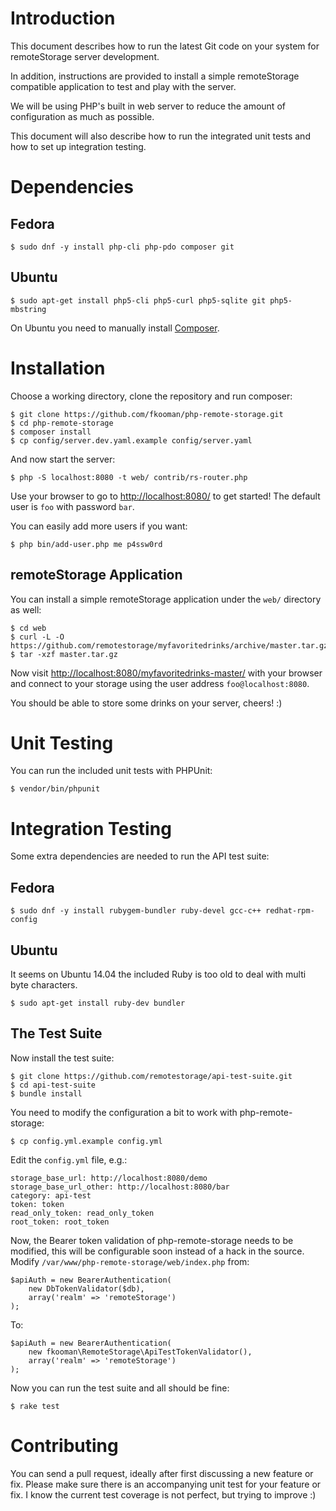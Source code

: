# Introduction

This document describes how to run the latest Git code on your system for 
remoteStorage server development.

In addition, instructions are provided to install a simple remoteStorage 
compatible application to test and play with the server.

We will be using PHP's built in web server to reduce the amount of 
configuration as much as possible.

This document will also describe how to run the integrated unit tests and how
to set up integration testing.

# Dependencies

## Fedora

    $ sudo dnf -y install php-cli php-pdo composer git

## Ubuntu

    $ sudo apt-get install php5-cli php5-curl php5-sqlite git php5-mbstring

On Ubuntu you need to manually install [Composer](https://getcomposer.org). 

# Installation
Choose a working directory, clone the repository and run composer:

    $ git clone https://github.com/fkooman/php-remote-storage.git
    $ cd php-remote-storage
    $ composer install
    $ cp config/server.dev.yaml.example config/server.yaml

And now start the server:

    $ php -S localhost:8080 -t web/ contrib/rs-router.php

Use your browser to go to [http://localhost:8080/](http://localhost:8080/) to
get started! The default user is `foo` with password `bar`.

You can easily add more users if you want:

    $ php bin/add-user.php me p4ssw0rd

## remoteStorage Application
You can install a simple remoteStorage application under the `web/` directory
as well:

    $ cd web
    $ curl -L -O https://github.com/remotestorage/myfavoritedrinks/archive/master.tar.gz
    $ tar -xzf master.tar.gz

Now visit [http://localhost:8080/myfavoritedrinks-master/](http://localhost:8080/myfavoritedrinks-master/)
with your browser and connect to your storage using the user address 
`foo@localhost:8080`.

You should be able to store some drinks on your server, cheers! :)

# Unit Testing
You can run the included unit tests with PHPUnit:

    $ vendor/bin/phpunit

# Integration Testing
Some extra dependencies are needed to run the API test suite:

## Fedora

    $ sudo dnf -y install rubygem-bundler ruby-devel gcc-c++ redhat-rpm-config

## Ubuntu
It seems on Ubuntu 14.04 the included Ruby is too old to deal with multi byte
characters.

    $ sudo apt-get install ruby-dev bundler

## The Test Suite
Now install the test suite:

    $ git clone https://github.com/remotestorage/api-test-suite.git
    $ cd api-test-suite
    $ bundle install

You need to modify the configuration a bit to work with php-remote-storage:

    $ cp config.yml.example config.yml

Edit the `config.yml` file, e.g.:

    storage_base_url: http://localhost:8080/demo
    storage_base_url_other: http://localhost:8080/bar
    category: api-test
    token: token
    read_only_token: read_only_token
    root_token: root_token

Now, the Bearer token validation of php-remote-storage needs to be modified,
this will be configurable soon instead of a hack in the source. Modify
`/var/www/php-remote-storage/web/index.php` from:

    $apiAuth = new BearerAuthentication(
        new DbTokenValidator($db),
        array('realm' => 'remoteStorage')
    );

To:

    $apiAuth = new BearerAuthentication(
        new fkooman\RemoteStorage\ApiTestTokenValidator(),
        array('realm' => 'remoteStorage')
    );

Now you can run the test suite and all should be fine:

    $ rake test

# Contributing
You can send a pull request, ideally after first discussing a new feature or
fix. Please make sure there is an accompanying unit test for your feature or 
fix. I know the current test coverage is not perfect, but trying to improve :)
